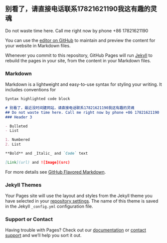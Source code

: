 ## 别看了，请直接电话联系17821621190我这有趣的灵魂

Do not waste time here. Call me right now by phone +86 17821621190

You can use the [editor on GitHub](https://github.com/shawnkee/shawnkee.github.io/edit/master/index.md) to maintain and preview the content for your website in Markdown files.

Whenever you commit to this repository, GitHub Pages will run [Jekyll](https://jekyllrb.com/) to rebuild the pages in your site, from the content in your Markdown files.

### Markdown

Markdown is a lightweight and easy-to-use syntax for styling your writing. It includes conventions for

```markdown
Syntax highlighted code block

# 别看了，最近没时间建网站，请直接电话联系17821621190我这有趣的灵魂
## Do not waste time here. Call me right now by phone +86 17821621190
### Header 3

- Bulleted
- List

1. Numbered
2. List

**Bold** and _Italic_ and `Code` text

[Link](url) and ![Image](src)
```

For more details see [GitHub Flavored Markdown](https://guides.github.com/features/mastering-markdown/).

### Jekyll Themes

Your Pages site will use the layout and styles from the Jekyll theme you have selected in your [repository settings](https://github.com/shawnkee/shawnkee.github.io/settings). The name of this theme is saved in the Jekyll `_config.yml` configuration file.

### Support or Contact

Having trouble with Pages? Check out our [documentation](https://help.github.com/categories/github-pages-basics/) or [contact support](https://github.com/contact) and we’ll help you sort it out.
